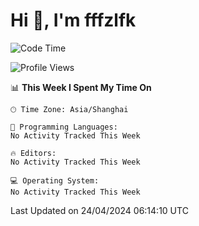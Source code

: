 # Hi 👋, I'm fffzlfk

<!--START_SECTION:waka-->
![Code Time](http://img.shields.io/badge/Code%20Time-694%20hrs%2013%20mins-blue)

![Profile Views](http://img.shields.io/badge/Profile%20Views-0-blue)

📊 **This Week I Spent My Time On** 

```text
🕑︎ Time Zone: Asia/Shanghai

💬 Programming Languages: 
No Activity Tracked This Week

🔥 Editors: 
No Activity Tracked This Week

💻 Operating System: 
No Activity Tracked This Week
```


 Last Updated on 24/04/2024 06:14:10 UTC
<!--END_SECTION:waka-->
